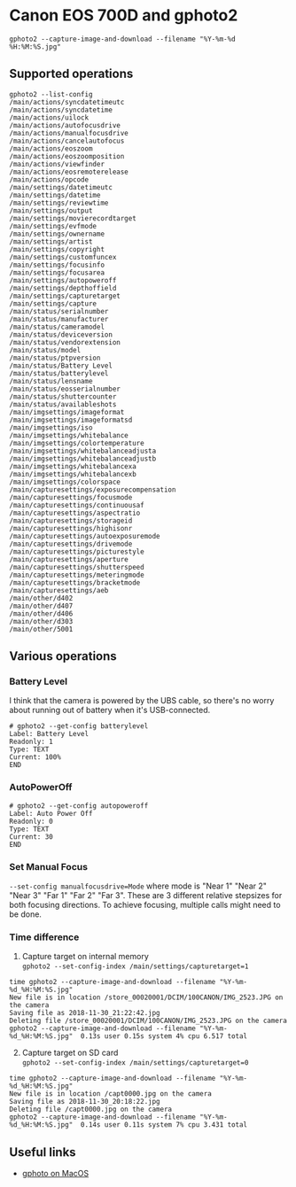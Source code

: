 # Canon EOS 700D and gphoto2

` gphoto2 --capture-image-and-download --filename "%Y-%m-%d %H:%M:%S.jpg" `

## Supported operations
```
gphoto2 --list-config
/main/actions/syncdatetimeutc
/main/actions/syncdatetime
/main/actions/uilock
/main/actions/autofocusdrive
/main/actions/manualfocusdrive
/main/actions/cancelautofocus
/main/actions/eoszoom
/main/actions/eoszoomposition
/main/actions/viewfinder
/main/actions/eosremoterelease
/main/actions/opcode
/main/settings/datetimeutc
/main/settings/datetime
/main/settings/reviewtime
/main/settings/output
/main/settings/movierecordtarget
/main/settings/evfmode
/main/settings/ownername
/main/settings/artist
/main/settings/copyright
/main/settings/customfuncex
/main/settings/focusinfo
/main/settings/focusarea
/main/settings/autopoweroff
/main/settings/depthoffield
/main/settings/capturetarget
/main/settings/capture
/main/status/serialnumber
/main/status/manufacturer
/main/status/cameramodel
/main/status/deviceversion
/main/status/vendorextension
/main/status/model
/main/status/ptpversion
/main/status/Battery Level
/main/status/batterylevel
/main/status/lensname
/main/status/eosserialnumber
/main/status/shuttercounter
/main/status/availableshots
/main/imgsettings/imageformat
/main/imgsettings/imageformatsd
/main/imgsettings/iso
/main/imgsettings/whitebalance
/main/imgsettings/colortemperature
/main/imgsettings/whitebalanceadjusta
/main/imgsettings/whitebalanceadjustb
/main/imgsettings/whitebalancexa
/main/imgsettings/whitebalancexb
/main/imgsettings/colorspace
/main/capturesettings/exposurecompensation
/main/capturesettings/focusmode
/main/capturesettings/continuousaf
/main/capturesettings/aspectratio
/main/capturesettings/storageid
/main/capturesettings/highisonr
/main/capturesettings/autoexposuremode
/main/capturesettings/drivemode
/main/capturesettings/picturestyle
/main/capturesettings/aperture
/main/capturesettings/shutterspeed
/main/capturesettings/meteringmode
/main/capturesettings/bracketmode
/main/capturesettings/aeb
/main/other/d402
/main/other/d407
/main/other/d406
/main/other/d303
/main/other/5001
```

## Various operations

### Battery Level
I think that the camera is powered by the UBS cable, so there's no worry about running out of battery when it's USB-connected.
```
# gphoto2 --get-config batterylevel
Label: Battery Level
Readonly: 1
Type: TEXT
Current: 100%
END
```
### AutoPowerOff

```
# gphoto2 --get-config autopoweroff
Label: Auto Power Off
Readonly: 0
Type: TEXT
Current: 30
END
```

### Set Manual Focus
`--set-config manualfocusdrive=Mode` where mode is "Near 1" "Near 2" "Near 3" "Far 1" "Far 2" "Far 3".
These are 3 different relative stepsizes for both focusing directions. To achieve focusing, multiple calls might need to be done.

### Time difference

1. Capture target on internal memory  
`gphoto2 --set-config-index /main/settings/capturetarget=1`  

```
time gphoto2 --capture-image-and-download --filename "%Y-%m-%d_%H:%M:%S.jpg"
New file is in location /store_00020001/DCIM/100CANON/IMG_2523.JPG on the camera
Saving file as 2018-11-30_21:22:42.jpg
Deleting file /store_00020001/DCIM/100CANON/IMG_2523.JPG on the camera
gphoto2 --capture-image-and-download --filename "%Y-%m-%d_%H:%M:%S.jpg"  0.13s user 0.15s system 4% cpu 6.517 total
```
2. Capture target on SD card  
`gphoto2 --set-config-index /main/settings/capturetarget=0`  

```
time gphoto2 --capture-image-and-download --filename "%Y-%m-%d_%H:%M:%S.jpg"
New file is in location /capt0000.jpg on the camera
Saving file as 2018-11-30_20:18:22.jpg
Deleting file /capt0000.jpg on the camera
gphoto2 --capture-image-and-download --filename "%Y-%m-%d_%H:%M:%S.jpg"  0.14s user 0.11s system 7% cpu 3.431 total
```


## Useful links
* [gphoto on MacOS](http://photolifetoys.blogspot.com/2012/08/control-your-camera-with-gphoto2-via.html)
